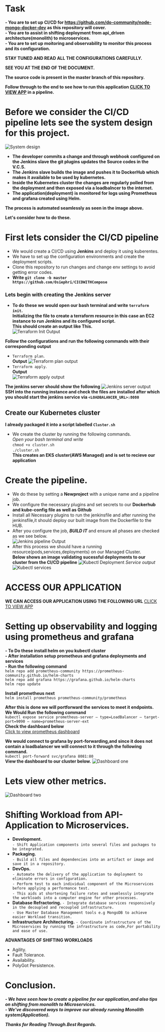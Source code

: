 # Task
**- You are to set up CI/CD for https://github.com/do-community/node-mongo-docker-dev as this repository will cover.**</br>
**- You are to assist in shifting deployment from  api_driven architecture(monolith) to microservices.**</br>
**- You are to set up moitoring and observability to monitor this process and its configuration.**</br>


**STAY TUNED AND READ ALL THE CONFIGURATIONS CAREFULLY.**</br>


**SEE YOU AT THE END OF THE DOCUMENT.**</br>


**The source code is present in the master branch of this repository.**</br>

**Follow through to the end to see how to run this application [CLICK TO VIEW APP](http://a34b6b3c0afb74a67807cf25f4e64e09-271916082.us-east-1.elb.amazonaws.com:8000/) in a pipeline.**</br>

# Before we consider the CI/CD pipeline lets see the system design for this project.</br>
![System design](https://github.com/Osiephri/CICDWITHCompose/blob/main/assets/Untitled%20Diagram.drawio.png)</br>
- **The developer commits a change and through webhook configured on the Jenkins slave the git plugins updates the Source codes in the V.C.S.**</br>
- **The Jenkins slave builds the image and pushes it to DockerHub which makes it available to be used by kubernetes.**</br>
- **Inside the Kubernetes cluster the changes are regularly polled from the deployment and then exposed via a loadbalncer to the internet.**</br>
- **The application(deployment) is monitored for logs using Prometheus and grafana created using Helm.**</br>

**The process is automated seamlessly as seen in the image above.**</br>

**Let's consider how to do these.**</br>


# First lets consider the CI/CD pipeline
- We would create a CI/CD using **Jenkins** and deploy it using kuberentes.
- We have to set up the configuration environments and create the deployment scripts.
- Clone this repository to run changes and change env settings to avoid getting error codes.</br>
-  **Write `git clone -b master https://github.com/Osiephri/CICDWITHCompose 
`** 

### Lets begin with creating the Jenkins server
- **To do these we would open our bash terminal and write `terraform init`.**</br>
**Initializing the file to create a terraform resource in this case an EC2 instance to run Jenkins and its configured script.**</br>
**This should create an output like This.**</br>
![Terraform Init Output](https://github.com/Osiephri/CICDWITHCompose/blob/main/assets/youverfy14.PNG)

**Follow the configurations and run the following commands with their corresponding output**</br>
- `Terraform plan`.</br>
**Output**
![Terraform plan output](https://github.com/Osiephri/CICDWITHCompose/blob/main/assets/youverfy13.PNG)
- `Terraform apply`.</br>
**Output**</br>
![Terraform apply output](https://github.com/Osiephri/CICDWITHCompose/blob/main/assets/Youverify12.PNG)

**The jenkins server should show the following**
![Jenkins server output](https://github.com/Osiephri/CICDWITHCompose/blob/main/assets/youverify11.PNG)</br>
**SSH into the running instance and check the files are installed after which you should start the jenkins service via `<LOADBALANCER_URL>:8080`**</br>

## Create our Kubernetes cluster
**I already packaged it into a script labelled `Cluster.sh`**
- We create the cluster by running the following commands.</br>
*Open your bash terminal and write*</br>
`chmod +x cluster.sh`</br>
 `./cluster.sh`</br>
**This creates an EKS cluster(AWS Managed) and is set to recieve our application** </br>


# Create the pipeline.
- We do these by setting a **Newproject** with a unique name and a pipeline job. </br>
- We configure the necessary plugins and set secrets to our **Dockerhub and kube-config file as well as Github** </br>
- Install all Necessary plugins to run the jenkinsfile and after running the jenkinsfile,it should deploy our built image from the Dockerfile to the HUB.</br>
- After you configure  the job, ***BUILD IT*** and ensure all phases are checked as we see below.</br>
![Jenkins pipeline Output](https://github.com/Osiephri/CICDWITHCompose/blob/main/assets/youverify2.PNG)
- After this process we should have a running resource(pods,services,deployments) on our Managed Cluster.</br>
**Below shows an image validating sucessful deployments to our cluster from the CI/CD pipeline**
![Kubectl Deployment](https://github.com/Osiephri/CICDWITHCompose/blob/main/assets/youverify9.PNG)
*Service output*
![Kubectl services](https://github.com/Osiephri/CICDWITHCompose/blob/main/assets/youverify10.PNG)

# ACCESS OUR APPLICATION
**WE CAN ACCESS OUR APPLICATION USING THE FOLLOWING URL**
[CLICK TO VIEW APP](http://a34b6b3c0afb74a67807cf25f4e64e09-271916082.us-east-1.elb.amazonaws.com:8000/)


# Setting up observability and logging using prometheus and grafana
**- To Do these install helm on you kubectl cluster**</br>
**- After installation setup prometheus and grafana deployments and services**</br>
**- Run the following command**</br>
`helm repo add prometheus-community https://prometheus-community.github.io/helm-charts`</br>
`helm repo add grafana https://grafana.github.io/helm-charts`</br>
`helm repo update`</br>

**Install prometheus next**</br>
`helm install prometheus prometheus-community/prometheus`</br>

**After this is done we will portforward the services to meet it endpoints.**</br>
**We Would Run the following command**</br>
`kubectl expose service prometheus-server — type=LoadBalancer — target-port=9090 — name=prometheus-server-ext`</br>
**Check the dashboard below**</br>
[Click to view prometheus dashboard](http://abb4a2dee63c8443f92c59591d65d9f2-39184252.us-east-1.elb.amazonaws.com:80)</br>

**We would connect to grafana by port-forwarding,and since it does not contain a loadbalancer we will connect to it through the following command.**</br>
`kubectl port-forward svc/grafana 8081:80`</br>
**View the dashboard to our cluster below.**
![Dashboard one](https://github.com/Osiephri/CICDWITHCompose/blob/main/assets/youverfy15.PNG)
# Lets view other metrics.
![Dashboard two](https://github.com/Osiephri/CICDWITHCompose/blob/main/assets/youverfy16.PNG)

# Shifting Workload from API-Application to Microservices.</br>
- **Development.**</br>
`- Shift Application components into several files and packages to be integrated. `</br>
- **Packaging.**</br>
`- Build all files and dependencies into an artifact or image and save it in a repository.`</br>
- **DevOps.**</br>
`- Automate the delivery of the application to deployment to eliminate errors in configuration.`</br>
`- Perform test to each individual component of the Microservices before applying a performance test.`</br>
`- This aids at shortening failure rates and seamlessly integrate the workloads into a computer engine for other processes.`</br>
- **Database Refractoring.**
`- Integrate database services responsively in the decoupled and recoupled infrastructure.`</br>
`- Use Master Database Management tools e.g MongoDB to achieve easier Workload transition.`</br>
- **Infrastructure Architecturing.**
`- Coordinate infrastructure of the Microservices by running the infrastructure as code,For portability and ease of use.`</br>

**ADVANTAGES OF SHIFTING WORKLOADS**
- Agility.
- Fault Tolerance.
- Availability.
- PolyGot Persistence.

# Conclusion.
***- We have seen how to create a pipeline for our application,and also tips on shifting from monolith to Microservices.***</br>
***- We've discovered ways to improve our already running Monolith system(Application).***</br>

***Thanks for Reading Through.Best Regards.***</br>


